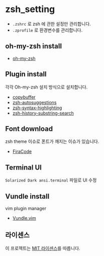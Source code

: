 # zsh_setting
- `.zshrc` 로 zsh 에 관한 설정만 관리합니다.
- `.zprofile` 로 환경변수를 관리합니다.

## oh-my-zsh install
- [oh-my-zsh](https://ohmyz.sh/#install)

## Plugin install
각각 Oh-my-zsh 설치 방식으로 설치합니다.

- [copybuffer](https://github.com/ohmyzsh/ohmyzsh/tree/master/plugins/copybuffer)
- [zsh-autosuggestions](https://github.com/zsh-users/zsh-autosuggestions/blob/master/INSTALL.md)
- [zsh-syntax-highlighting](https://github.com/zsh-users/zsh-syntax-highlighting/blob/master/INSTALL.md)
- [zsh-history-substring-search](https://github.com/zsh-users/zsh-history-substring-search?tab=readme-ov-file#install)

## Font download
zsh theme 이슈로 폰트가 깨지는 이슈가 있습니다.

- [FiraCode](https://github.com/tonsky/FiraCode/wiki/Installing#macos)

## Terminal UI
`Solarized Dark ansi.terminal` 파일로 UI 수정

## Vundle install
vim plugin manager

- [Vundle.vim](https://github.com/VundleVim/Vundle.vim?tab=readme-ov-file#quick-start)

## 라이센스
이 프로젝트는 [MIT 라이센스](LICENSE)를 따릅니다.

